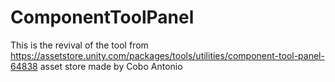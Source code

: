 # ComponentToolPanel
 This is the revival of the tool from https://assetstore.unity.com/packages/tools/utilities/component-tool-panel-64838 asset store made by Cobo Antonio
